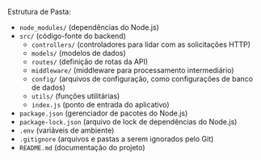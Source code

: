 Estrutura de Pasta:
- `node_modules/` (dependências do Node.js)
- `src/` (código-fonte do backend)
  - `controllers/` (controladores para lidar com as solicitações HTTP)
  - `models/` (modelos de dados)
  - `routes/` (definição de rotas da API)
  - `middleware/` (middleware para processamento intermediário)
  - `config/` (arquivos de configuração, como configurações de banco de dados)
  - `utils/` (funções utilitárias)
  - `index.js` (ponto de entrada do aplicativo)
- `package.json` (gerenciador de pacotes do Node.js)
- `package-lock.json` (arquivo de lock de dependências do Node.js)
- `.env` (variáveis de ambiente)
- `.gitignore` (arquivos e pastas a serem ignorados pelo Git)
- `README.md` (documentação do projeto)